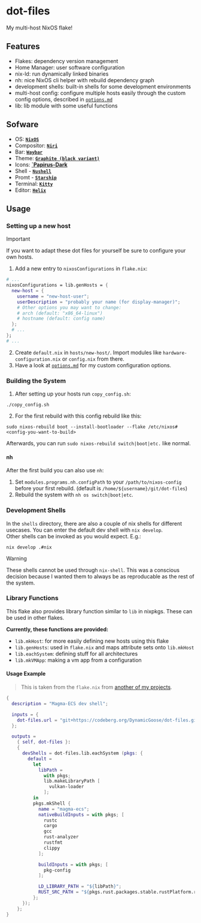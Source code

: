 # dot-files

My multi-host NixOS flake!

## Features

- Flakes: dependency version management
- Home Manager: user software configuration
- nix-ld: run dynamically linked binaries
- nh: nice NixOS cli helper with rebuild dependency graph
- development shells: built-in shells for some development environments
- multi-host config: configure multiple hosts easily through the custom config options, described in [`options.md`](./options.md)
- lib: lib module with some useful functions

## Sofware

- OS: [**`NixOS`**](https://nixos.org/)
- Compositor: [**`Niri`**](https://github.com/YaLTeR/niri)
- Bar: [**`Waybar`**](https://github.com/Alexays/Waybar)
- Theme: [**`Graphite (black variant)`**](https://github.com/vinceliuice/Graphite-gtk-theme)
- Icons: [**`Papirus-Dark**](https://github.com/PapirusDevelopmentTeam/papirus-icon-theme)
- Shell - [**`Nushell`**](https://www.nushell.sh/)
- Promt - [**`Starship`**](https://starship.rs/)
- Terminal: [**`Kitty`**](https://sw.kovidgoyal.net/kitty/)
- Editor: [**`Helix`**](https://helix-editor.com/)

## Usage

### Setting up a new host

> [!IMPORTANT]
> If you want to adapt these dot files for yourself be sure to configure your own hosts.

1. Add a new entry to `nixosConfigurations` in `flake.nix`:
```nix
# ...
nixosConfigurations = lib.genHosts = {
  new-host = {
    username = "new-host-user";
    userDescription = "probably your name (for display-manager)";
    # Other options you may want to change:
    # arch (default: "x86_64-linux")
    # hostname (default: config name)
  };
  # ...
};
# ...
```
2. Create `default.nix` in `hosts/new-host/`. Import modules like `hardware-configuration.nix` or `config.nix` from there.
3. Have a look at [`options.md`](./options.md) for my custom configuration options.

### Building the System

1. After setting up your hosts run `copy_config.sh`:
```shell
./copy_config.sh
```
2. For the first rebuild with this config rebuild like this:
```shell
sudo nixos-rebuild boot --install-bootloader --flake /etc/nixos#<config-you-want-to-build>
```
Afterwards, you can run `sudo nixos-rebuild switch|boot|etc.` like normal.

#### nh

After the first build you can also use `nh`:

1. Set `modules.programs.nh.configPath` to your `/path/to/nixos-config` before your first rebuild. (default is `/home/${username}/git/dot-files`)
2. Rebuild the system with `nh os switch|boot|etc`.

### Development Shells

In the `shells` directory, there are also a couple of nix shells for different usecases. You can enter the default dev shell with `nix develop`.  
Other shells can be invoked as you would expect. E.g.:
```shell
nix develop .#nix
```

> [!WARNING]
> These shells cannot be used through `nix-shell`. This was a conscious decision because I wanted them to always be as reproducable as the rest of the system.

### Library Functions

This flake also provides library function similar to `lib` in nixpkgs. These can be used in other flakes.

**Currently, these functions are provided:**
- `lib.mkHost`: for more easily defining new hosts using this flake
- `lib.genHosts`: used in `flake.nix` and maps attribute sets onto `lib.mkHost`
- `lib.eachSystem`: defining stuff for all architectures
- `lib.mkVMApp`: making a vm app from a configuration

#### Usage Example

> This is taken from the `flake.nix` from [another of my projects](https://codeberg.org/DynamicGoose/magma-ecs).

```nix
{
  description = "Magma-ECS dev shell";

  inputs = {
    dot-files.url = "git+https://codeberg.org/DynamicGoose/dot-files.git";
  };

  outputs =
    { self, dot-files }:
    {
      devShells = dot-files.lib.eachSystem (pkgs: {
        default =
          let
            libPath =
              with pkgs;
              lib.makeLibraryPath [
                vulkan-loader
              ];
          in
          pkgs.mkShell {
            name = "magma-ecs";
            nativeBuildInputs = with pkgs; [
              rustc
              cargo
              gcc
              rust-analyzer
              rustfmt
              clippy
            ];

            buildInputs = with pkgs; [
              pkg-config
            ];

            LD_LIBRARY_PATH = "${libPath}";
            RUST_SRC_PATH = "${pkgs.rust.packages.stable.rustPlatform.rustLibSrc}";
          };
      });
    };
}

```

